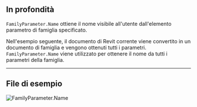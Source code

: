 ## In profondità
`FamilyParameter.Name` ottiene il nome visibile all'utente dall'elemento parametro di famiglia specificato.

Nell'esempio seguente, il documento di Revit corrente viene convertito in un documento di famiglia e vengono ottenuti tutti i parametri. `FamilyParameter.Name` viene utilizzato per ottenere il nome da tutti i parametri della famiglia.
___
## File di esempio

![FamilyParameter.Name](./Revit.Elements.FamilyParameter.Name_img.jpg)
